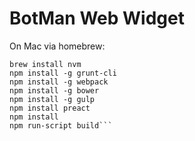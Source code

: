 # BotMan Web Widget

On Mac via homebrew:

```brew install npm
brew install nvm
npm install -g grunt-cli
npm install -g webpack
npm install -g bower
npm install -g gulp
npm install preact
npm install
npm run-script build```
